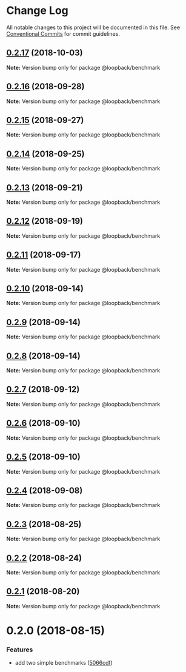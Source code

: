 # Change Log

All notable changes to this project will be documented in this file.
See [Conventional Commits](https://conventionalcommits.org) for commit guidelines.

<a name="0.2.17"></a>
## [0.2.17](https://github.com/strongloop/loopback-next/compare/@loopback/benchmark@0.2.16...@loopback/benchmark@0.2.17) (2018-10-03)

**Note:** Version bump only for package @loopback/benchmark





<a name="0.2.16"></a>
## [0.2.16](https://github.com/strongloop/loopback-next/compare/@loopback/benchmark@0.2.15...@loopback/benchmark@0.2.16) (2018-09-28)

**Note:** Version bump only for package @loopback/benchmark





<a name="0.2.15"></a>
## [0.2.15](https://github.com/strongloop/loopback-next/compare/@loopback/benchmark@0.2.14...@loopback/benchmark@0.2.15) (2018-09-27)

**Note:** Version bump only for package @loopback/benchmark





<a name="0.2.14"></a>
## [0.2.14](https://github.com/strongloop/loopback-next/compare/@loopback/benchmark@0.2.13...@loopback/benchmark@0.2.14) (2018-09-25)

**Note:** Version bump only for package @loopback/benchmark





<a name="0.2.13"></a>
## [0.2.13](https://github.com/strongloop/loopback-next/compare/@loopback/benchmark@0.2.12...@loopback/benchmark@0.2.13) (2018-09-21)

**Note:** Version bump only for package @loopback/benchmark





<a name="0.2.12"></a>
## [0.2.12](https://github.com/strongloop/loopback-next/compare/@loopback/benchmark@0.2.11...@loopback/benchmark@0.2.12) (2018-09-19)

**Note:** Version bump only for package @loopback/benchmark





<a name="0.2.11"></a>
## [0.2.11](https://github.com/strongloop/loopback-next/compare/@loopback/benchmark@0.2.10...@loopback/benchmark@0.2.11) (2018-09-17)

**Note:** Version bump only for package @loopback/benchmark





<a name="0.2.10"></a>
## [0.2.10](https://github.com/strongloop/loopback-next/compare/@loopback/benchmark@0.2.9...@loopback/benchmark@0.2.10) (2018-09-14)

**Note:** Version bump only for package @loopback/benchmark





<a name="0.2.9"></a>
## [0.2.9](https://github.com/strongloop/loopback-next/compare/@loopback/benchmark@0.2.8...@loopback/benchmark@0.2.9) (2018-09-14)

**Note:** Version bump only for package @loopback/benchmark





<a name="0.2.8"></a>
## [0.2.8](https://github.com/strongloop/loopback-next/compare/@loopback/benchmark@0.2.7...@loopback/benchmark@0.2.8) (2018-09-14)

**Note:** Version bump only for package @loopback/benchmark





<a name="0.2.7"></a>
## [0.2.7](https://github.com/strongloop/loopback-next/compare/@loopback/benchmark@0.2.6...@loopback/benchmark@0.2.7) (2018-09-12)

**Note:** Version bump only for package @loopback/benchmark





<a name="0.2.6"></a>
## [0.2.6](https://github.com/strongloop/loopback-next/compare/@loopback/benchmark@0.2.5...@loopback/benchmark@0.2.6) (2018-09-10)

**Note:** Version bump only for package @loopback/benchmark





<a name="0.2.5"></a>
## [0.2.5](https://github.com/strongloop/loopback-next/compare/@loopback/benchmark@0.2.4...@loopback/benchmark@0.2.5) (2018-09-10)

**Note:** Version bump only for package @loopback/benchmark





<a name="0.2.4"></a>
## [0.2.4](https://github.com/strongloop/loopback-next/compare/@loopback/benchmark@0.2.3...@loopback/benchmark@0.2.4) (2018-09-08)

**Note:** Version bump only for package @loopback/benchmark





<a name="0.2.3"></a>
## [0.2.3](https://github.com/strongloop/loopback-next/compare/@loopback/benchmark@0.2.2...@loopback/benchmark@0.2.3) (2018-08-25)

**Note:** Version bump only for package @loopback/benchmark





<a name="0.2.2"></a>
## [0.2.2](https://github.com/strongloop/loopback-next/compare/@loopback/benchmark@0.2.1...@loopback/benchmark@0.2.2) (2018-08-24)

**Note:** Version bump only for package @loopback/benchmark





<a name="0.2.1"></a>
## [0.2.1](https://github.com/strongloop/loopback-next/compare/@loopback/benchmark@0.2.0...@loopback/benchmark@0.2.1) (2018-08-20)




**Note:** Version bump only for package @loopback/benchmark

<a name="0.2.0"></a>
# 0.2.0 (2018-08-15)


### Features

* add two simple benchmarks ([5066cdf](https://github.com/strongloop/loopback-next/commit/5066cdf))
